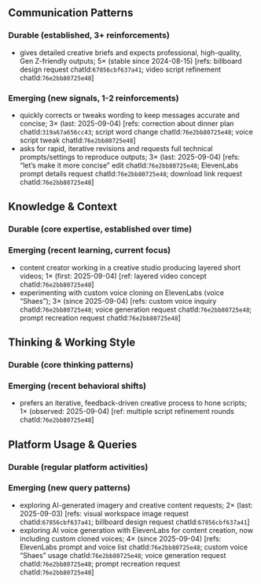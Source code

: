 ## Communication Patterns
### Durable (established, 3+ reinforcements)
- gives detailed creative briefs and expects professional, high-quality, Gen Z-friendly outputs; 5× (stable since 2024-08-15) [refs: billboard design request chatId:`67856cbf637a41`; video script refinement chatId:`76e2bb80725e48`]

### Emerging (new signals, 1-2 reinforcements)
- quickly corrects or tweaks wording to keep messages accurate and concise; 3× (last: 2025-09-04) [refs: correction about dinner plan chatId:`319a67a656cc43`; script word change chatId:`76e2bb80725e48`; voice script tweak chatId:`76e2bb80725e48`]
- asks for rapid, iterative revisions and requests full technical prompts/settings to reproduce outputs; 3× (last: 2025-09-04) [refs: “let’s make it more concise” edit chatId:`76e2bb80725e48`; ElevenLabs prompt details request chatId:`76e2bb80725e48`; download link request chatId:`76e2bb80725e48`]

## Knowledge & Context
### Durable (core expertise, established over time)

### Emerging (recent learning, current focus)
- content creator working in a creative studio producing layered short videos; 1× (first: 2025-09-04) [ref: layered video concept chatId:`76e2bb80725e48`]
- experimenting with custom voice cloning on ElevenLabs (voice “Shaes”); 3× (since 2025-09-04) [refs: custom voice inquiry chatId:`76e2bb80725e48`; voice generation request chatId:`76e2bb80725e48`; prompt recreation request chatId:`76e2bb80725e48`]

## Thinking & Working Style
### Durable (core thinking patterns)

### Emerging (recent behavioral shifts)
- prefers an iterative, feedback-driven creative process to hone scripts; 1× (observed: 2025-09-04) [ref: multiple script refinement rounds chatId:`76e2bb80725e48`]

## Platform Usage & Queries
### Durable (regular platform activities)

### Emerging (new query patterns)
- exploring AI-generated imagery and creative content requests; 2× (last: 2025-09-03) [refs: visual workspace image request chatId:`67856cbf637a41`; billboard design request chatId:`67856cbf637a41`]
- exploring AI voice generation with ElevenLabs for content creation, now including custom cloned voices; 4× (since 2025-09-04) [refs: ElevenLabs prompt and voice list chatId:`76e2bb80725e48`; custom voice “Shaes” usage chatId:`76e2bb80725e48`; voice generation request chatId:`76e2bb80725e48`; prompt recreation request chatId:`76e2bb80725e48`]